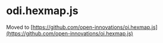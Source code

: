 # odi.hexmap.js

Moved to [https://github.com/open-innovations/oi.hexmap.js](https://github.com/open-innovations/oi.hexmap.js)
